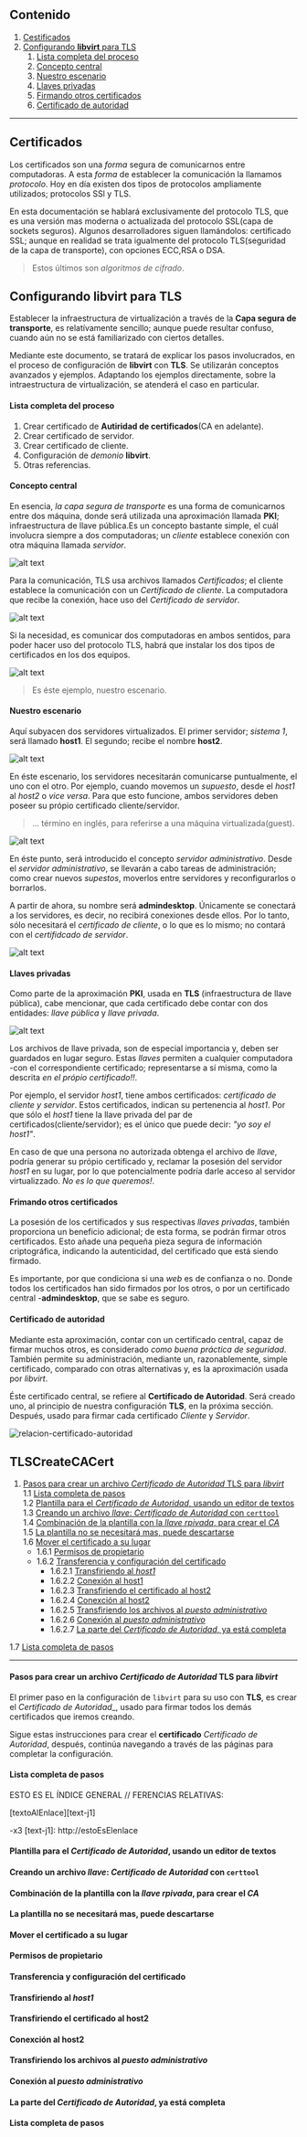 
## Contenido
1. [Cestificados](#1c)
2. [Configurando __libvirt__ para TLS](#2c)
    1. [Lista completa del proceso](#2c1)
    2. [Concepto central](#2c2)
    3. [Nuestro escenario](#2c3)
    4. [Llaves privadas](#2c4)
    5. [Firmando otros certificados](#2c5)
    6. [Certificado de autoridad](#2c6)
---
## <a name ='1c'> Certificados</a>

Los certificados son una _forma_ segura de comunicarnos entre computadoras. A esta _forma_ de
establecer la comunicación la llamamos _protocolo_. Hoy en día existen dos tipos de protocolos
ampliamente utilizados; protocolos SSl y TLS.

En esta documentación se hablará exclusivamente del protocolo TLS, que es una versión mas
moderna o actualizada del protocolo SSL(capa de sockets seguros).
Algunos desarrolladores siguen llamándolos: certificado SSL; aunque en realidad se trata
igualmente del protocolo TLS(seguridad de la capa de transporte), con opciones ECC,RSA o DSA.
> Estos últimos son _algoritmos de cifrado_.

## <a name = '2c'>Configurando __libvirt__ para TLS</a>

Establecer la infraestructura de virtualización a través de la __Capa segura de transporte__,
es relatívamente sencillo; aunque puede resultar confuso, cuando aún no se está familiarizado
con ciertos detalles.

Mediante este documento, se tratará de explicar los pasos involucrados, en el proceso de
configuración de __libvirt__ con __TLS__. Se utilizarán conceptos avanzados y ejemplos.
Adaptando los ejemplos directamente, sobre la intraestructura de virtualización, se atenderá el
caso en particular.

#### <a name = '2c1'>Lista completa del proceso </a>
  1. Crear certificado de __Autiridad de certificados__(CA en adelante).
  2. Crear certificado de servidor.
  3. Crear certificado de cliente.
  4. Configuración de _demonio_ __libvirt__.
  5. Otras referencias.

#### <a name = '2c2'>Concepto central</a>

En esencia, _la capa segura de transporte_ es una forma de comunicarnos entre dos máquina,
donde será utilizada una aproximación llamada __PKI__; infraestructura de llave pública.Es un concepto bastante simple, el cuál involucra siempre a dos computadoras; un _cliente_
establece conexión con otra máquina llamada _servidor_.

![alt text](/images/Tls_concepts_basic_client_to_server.png)

Para la comunicación, TLS usa archivos llamados _Certificados_; el cliente establece la comunicación
con un _Certificado de cliente_. La computadora que recibe la conexión, hace uso del _Certificado
de servidor_.

![alt text](/images/connection.png)

Si la necesidad, es comunicar dos computadoras en ambos sentidos, para poder hacer uso del protocolo
TLS, habrá que instalar los dos tipos de certificados en los dos equipos.

![alt text](/images/cruzado.png)
> Es éste ejemplo, nuestro escenario.

#### <a name='2c3'>Nuestro escenario</a>

Aquí subyacen dos servidores virtualizados. El primer servidor; _sistema 1_, será llamado __host1__.
El segundo; recibe el nombre __host2__.

![alt text](/images/hosts.png)

En éste escenario, los servidores necesitarán comunicarse puntualmente, el uno con el otro. Por
ejemplo, cuando movemos un _supuesto_, desde el _host1_ al _host2_ o _vice versa_.
Para que esto funcione, ambos servidores deben poseer su própio certificado cliente/servidor.
> ... término en inglés, para referirse a una máquina virtualizada(guest).

![alt text](/images/ser-crs.png)

En éste punto, será introducido el concepto _servidor administrativo_. Desde el _servidor
administrativo_, se llevarán a cabo tareas de administración; como crear nuevos _supestos_,
moverlos entre servidores y reconfigurarlos o borrarlos.

A partir de ahora, su nombre será __admindesktop__. Únicamente se conectará a los servidores,
es decir, no recibirá conexiones desde ellos. Por lo tanto, sólo necesitará el _certificado de
cliente_, o lo que es lo mismo; no contará con el _certifidcado de servidor_.

![alt text](/images/admindesktop.png)


#### <a name = '2c4'>Llaves privadas</a>
Como parte de la aproximación __PKI__, usada en __TLS__ (infraestructura de llave pública), cabe
mencionar, que cada certificado debe contar con dos entidades: _llave pública_ y _llave privada_.

![alt text](/images/key-par.png)

Los archivos de llave privada, son de especial importancia y, deben ser guardados en lugar seguro.
Estas _llaves_ permiten a cualquier computadora -con el correspondiente certificado; representarse
a sí misma, como la descrita _en el própio certificado!!_.

Por ejemplo, el servidor _host1_, tiene ambos certificados: _certificado de cliente y servidor_.
Estos certificados, indican su pertenencia al _host1_. Por que sólo el _host1_ tiene la llave
privada del par de certificados(cliente/servidor); es el único que puede decir: _"yo soy el host1"_.

En caso de que una persona no autorizada obtenga el archivo de _llave_, podría generar su própio
certificado y, reclamar la posesión del servidor _host1_ en su lugar, por lo que potencialmente
podría darle acceso al servidor virtualizzado. _No es lo que queremos!_.

#### <a name = '2c5'>Frimando otros certificados</a>

La posesión de los certificados y sus respectivas _llaves privadas_, también proporciona un
beneficio adicional; de esta forma, se podrán firmar otros certificados. Esto añade una pequeña
pieza segura de información criptográfica, indicando la autenticidad, del certificado que está
siendo firmado.

Es importante, por que condiciona si una _web_ es de confianza o no. Donde todos los certificados
han sido firmados por los otros, o por un certificado central -__admindesktop__, que
se sabe es seguro.

#### <a name = '2c6'>Certificado de autoridad</a>
Mediante esta aproximación, contar con un certificado central, capaz de firmar
muchos otros, es considerado _como buena práctica de seguridad_. También
permite su administración, mediante un, razonablemente, simple certificado,
comparado con otras alternativas y, es la aproximación usada por _libvirt_.

Éste certificado central, se refiere al __Certificado de Autoridad__. Será creado
uno, al principio de nuestra configuración __TLS__, en la próxima sección.
Después, usado para firmar cada certificado _Cliente_ y _Servidor_.

![relacion-certificado-autoridad](/images/image_ca.png)


## TLSCreateCACert

1. [Pasos para crear un archivo _Certificado de Autoridad_ TLS para _libvirt_](#1)  
    1.1 [Lista completa de pasos](#1i1)  
    1.2 [Plantilla para el _Certificado de Autoridad_, usando un editor de textos](#1i2)  
    1.3 [Creando un archivo _llave_: _Certificado de Autoridad_ con `certtool`](#1i3)  
    1.4 [Combinación de la plantilla con la _llave rpivada_, para crear el _CA_](#1i4)  
    1.5 [La plantilla no se necesitará mas, puede descartarse](#1i5)  
    1.6 [Mover el certificado a su lugar](#1i6)  
    - 1.6.1 [Permisos de propietario](#1i6i1)  
    - 1.6.2 [Transferencia y configuración del certificado](#1i6i2)  
      - 1.6.2.1 [Transfiriendo al _host1_](1i6i2i1)  
      - 1.6.2.2 [Conexión al host1](1i6i2i2)  
      - 1.6.2.3 [Transfiriendo el certificado al host2](1i6i2i3)  
      - 1.6.2.4 [Conexción al host2](1i6i2i4)  
      - 1.6.2.5 [Transfiriendo los archivos al _puesto administrativo_](1i6i2i5)  
      - 1.6.2.6 [Conexión al _puesto administrativo_](#1i6i2i6)  
      - 1.6.2.7 [La parte del _Certificado de Autoridad_, ya está completa](#1i6i2i7)  

  1.7 [Lista completa de pasos](#1i7)  


---
#### <a name="1">Pasos para crear un archivo _Certificado de Autoridad_ TLS para _libvirt_</a>  

El primer paso en la configuración de `libvirt` para su uso con __TLS__, es crear
el _Certificado de Autoridad__, usado para firmar todos los demás certificados que
iremos creando.

Sigue estas instrucciones para crear el __certificado__ _Certificado de Autoridad_,
después, continúa navegando a través de las páginas para completar la configuración.

#### <a name="1i1">Lista completa de pasos</a>  
ESTO ES EL ÍNDICE GENERAL // FERENCIAS RELATIVAS:

[textoAlEnlace][text-j1]

-x3
[text-j1]: http://estoEsElenlace

#### <a name="1i2">Plantilla para el _Certificado de Autoridad_, usando un editor de textos</a>  




#### <a name="1i3">Creando un archivo _llave_: _Certificado de Autoridad_ con `certtool`</a>  
#### <a name="1i4">Combinación de la plantilla con la _llave rpivada_, para crear el _CA_</a>  
#### <a name="1i5">La plantilla no se necesitará mas, puede descartarse</a>  
#### <a name="1i6">Mover el certificado a su lugar</a>  
#### <a name="1i6i1">Permisos de propietario</a>  
#### <a name="1i6i2"></a>  
#### <a name="1i6i2i1">Transferencia y configuración del certificado</a>  
#### <a name="1i6i2i2">Transfiriendo al _host1_</a>  
#### <a name="1i6i2i3">Transfiriendo el certificado al host2</a>  
#### <a name="1i6i2i4">Conexción al host2</a>  
#### <a name="1i6i2i5">Transfiriendo los archivos al _puesto administrativo_</a>  
#### <a name="1i6i2i6">Conexión al _puesto administrativo_</a>  
#### <a name="1i6i2i7">La parte del _Certificado de Autoridad_, ya está completa</a>  
#### <a name="1i7">Lista completa de pasos</a>  
